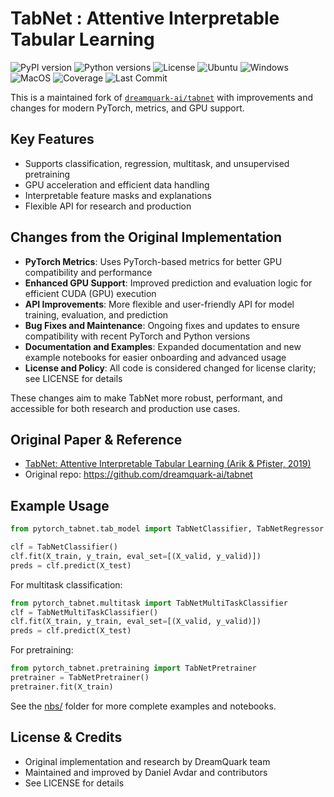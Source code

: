 # TabNet : Attentive Interpretable Tabular Learning

![PyPI version](https://img.shields.io/pypi/v/eh-pytorch-tabnet.svg)
![Python versions](https://img.shields.io/pypi/pyversions/eh-pytorch-tabnet.svg)
![License](https://img.shields.io/badge/License-MIT-blue.svg)
![Ubuntu](https://img.shields.io/badge/ubuntu-blue?logo=ubuntu)
![Windows](https://img.shields.io/badge/ubuntu-blue?logo=windows)
![MacOS](https://img.shields.io/badge/ubuntu-blue?logo=apple)
![Coverage](https://codecov.io/gh/DanielAvdar/tabnet/graph/badge.svg?token=N0V9KANTG2)
![Last Commit](https://img.shields.io/github/last-commit/DanielAvdar/tabnet/main)

This is a maintained fork of [`dreamquark-ai/tabnet`](https://github.com/dreamquark-ai/tabnet) with improvements and changes for modern PyTorch, metrics, and GPU support.

## Key Features
- Supports classification, regression, multitask, and unsupervised pretraining
- GPU acceleration and efficient data handling
- Interpretable feature masks and explanations
- Flexible API for research and production

## Changes from the Original Implementation
- **PyTorch Metrics**: Uses PyTorch-based metrics for better GPU compatibility and performance
- **Enhanced GPU Support**: Improved prediction and evaluation logic for efficient CUDA (GPU) execution
- **API Improvements**: More flexible and user-friendly API for model training, evaluation, and prediction
- **Bug Fixes and Maintenance**: Ongoing fixes and updates to ensure compatibility with recent PyTorch and Python versions
- **Documentation and Examples**: Expanded documentation and new example notebooks for easier onboarding and advanced usage
- **License and Policy**: All code is considered changed for license clarity; see LICENSE for details

These changes aim to make TabNet more robust, performant, and accessible for both research and production use cases.

## Original Paper & Reference
- [TabNet: Attentive Interpretable Tabular Learning (Arik & Pfister, 2019)](https://arxiv.org/pdf/1908.07442.pdf)
- Original repo: https://github.com/dreamquark-ai/tabnet

## Example Usage
```python
from pytorch_tabnet.tab_model import TabNetClassifier, TabNetRegressor

clf = TabNetClassifier()
clf.fit(X_train, y_train, eval_set=[(X_valid, y_valid)])
preds = clf.predict(X_test)
```

For multitask classification:
```python
from pytorch_tabnet.multitask import TabNetMultiTaskClassifier
clf = TabNetMultiTaskClassifier()
clf.fit(X_train, y_train, eval_set=[(X_valid, y_valid)])
preds = clf.predict(X_test)
```

For pretraining:
```python
from pytorch_tabnet.pretraining import TabNetPretrainer
pretrainer = TabNetPretrainer()
pretrainer.fit(X_train)
```

See the [nbs/](nbs/) folder for more complete examples and notebooks.

## License & Credits
- Original implementation and research by DreamQuark team
- Maintained and improved by Daniel Avdar and contributors
- See LICENSE for details
